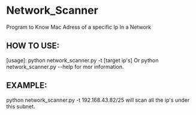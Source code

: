 # Network_Scanner
Program to Know Mac Adress of a specific  Ip In a Network


HOW TO USE:
-------------
[usage]:
python network_scanner.py -t [target ip's]
Or 
python network_scanner.py --help for mor information.

EXAMPLE:
----------
python network_scanner.py -t 192.168.43.82/25
will scan all the ip's under this subnet. 

